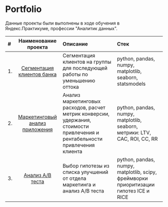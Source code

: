 # Portfolio
Данные проекты были выполнены в ходе обучения в Яндекс.Практикуме, профессии "Аналитик данных".

|#|Наименование проекта |	Описание |	Стек |
|:---|:---:|:---|:---|
|1.|[ Сегментация клиентов банка](https://github.com/zimiap/Portfolio/tree/main/Bank%20segmentation)| Сегментация клиентов на группы для последующей работы по уменьшению оттока | python, pandas,  numpy, matplotlib, seaborn, statsmodels |
| 2. | [Маркетинговый анализ приложения](https://github.com/zimiap/Portfolio/tree/main/App%20Marketing%20Analysis) | Анализ маркетинговых расходов, расчет метрик конверсии, удержания, стоимости привлечения и рентабельности привлечения клиента| python, pandas,  numpy, matplotlib, seaborn, метрики: LTV, CAC, ROI, CC, RR |
| 3. | [Анализ А/В теста]() | Выбор гипотезы из списка улучшений от отдела маркетинга и анализ А/В теста | python, pandas,  numpy, matplotlib, scipy, фреймворки приоритизации гипотез ICE и RICE|
